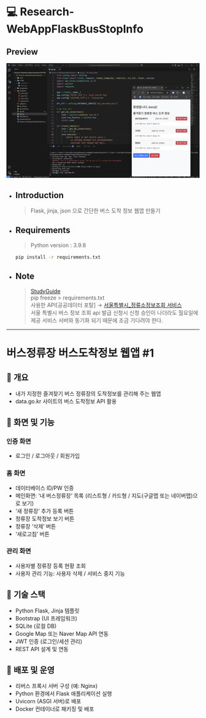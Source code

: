 # 💻 Research-WebAppFlaskBusStopInfo

## Preview

![Preview](./Preview.png)

- ## Introduction

    > Flask, jinja, json 으로 간단한 버스 도착 정보 웹앱 만들기

- ## Requirements  

    > Python version : 3.9.8

    ```cmd
    pip install -r requirements.txt
    ```

- ## Note

    > [StudyGuide](./StudyGuide/StudyGuide.md)  
    > pip freeze > requirements.txt  
    > 사용한 API[공공데이터 포탈] -> [서울특별시_정류소정보조회 서비스](https://www.data.go.kr/data/15000303/openapi.do)  
    > 서울 특별시 버스 정보 조회 api 발급 신청시 신청 승인이 나더라도 월요일에 제공 서비스 서버와 동기화 되기 때문에 조금 기다려야 한다.  

---

# 버스정류장 버스도착정보 웹앱 #1

## 📌 개요

- 내가 지정한 즐겨찾기 버스 정류장의 도착정보를 관리해 주는 웹앱
- data.go.kr 사이트의 버스 도착정보 API 활용

## 📌 화면 및 기능

### 인증 화면

- 로그인 / 로그아웃 / 회원가입

### 홈 화면

- 데이터베이스 ID/PW 인증
- 메인화면: ‘내 버스정류장’ 목록 (리스트형 / 카드형 / 지도(구글맵 또는 네이버맵)으로 보기)
- ‘새 정류장’ 추가 등록 버튼
- 정류장 도착정보 보기 버튼
- 정류장 ‘삭제’ 버튼
- ‘새로고침’ 버튼

### 관리 화면

- 사용자별 정류장 등록 현황 조회
- 사용자 관리 기능: 사용자 삭제 / 서비스 중지 기능

## 📌 기술 스택

- Python Flask, Jinja 템플릿
- Bootstrap (UI 프레임워크)
- SQLite (로컬 DB)
- Google Map 또는 Naver Map API 연동
- JWT 인증 (로그인/세션 관리)
- REST API 설계 및 연동

## 📌 배포 및 운영

- 리버스 프록시 서버 구성 (예: Nginx)
- Python 환경에서 Flask 애플리케이션 실행
- Uvicorn (ASGI 서버)로 배포
- Docker 컨테이너로 패키징 및 배포
